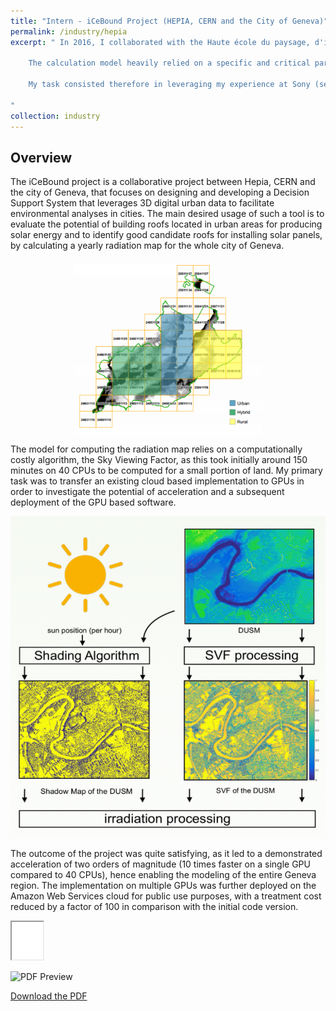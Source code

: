 ```yaml
---
title: "Intern - iCeBound Project (HEPIA, CERN and the City of Geneva)"
permalink: /industry/hepia
excerpt: " In 2016, I collaborated with the Haute école du paysage, d'ingénierie et d'architecture (HEPIA), the CERN and the city of Geneva on the iCeBound project. The project aimed at calculating the solar radiation map of the city of Geneva, such that this provides a prior quantitative information on the amount of produceable solar energy induced by specific solar pannel installations.  

	The calculation model heavily relied on a specific and critical parameter, denoted as as Sky Viewing Factor (SVF). Every location in space would have a specific SVF value between 0 and 1, describing the amount of clear sky view for that location, depending on the surrounding buildings. The SVF calculation for a small piece of land suffered extremely high computational costs on its initial CPU implementation. 

	My task consisted therefore in leveraging my experience at Sony (see below), and port the calculations on GPUs with minor algorithmic modifications. The designed solution provided a spectacular speed up. For this project, I was jointly supervised by Prof. Jan S. Hesthaven from EPFL and Prof. Nabil Abdennadher from HEPIA. I collaborated extensively with Dr. John White from CERN, and Dr. Gilles Fourestey from the Scientific IT and Application Support (SCITAS) of EPFL. 

"
collection: industry
---
```


## Overview

The iCeBound project is a collaborative project between Hepia, CERN and the city of Geneva, that focuses on designing and developing a Decision Support System that leverages 3D digital urban data to facilitate environmental analyses in cities. The main desired usage of such a tool is to evaluate the potential of building roofs located in urban areas for producing solar energy and to identify good candidate roofs for installing solar panels, by calculating a yearly radiation map for the whole city of Geneva.


<img src="../images/Geneva_in_tiles.png" alt="Digital Urban Surface Model (DUSM) of Geneva repartitioned in tiles" width="300" height="auto" style="display:block; margin-left:auto; margin-right:auto;">

The model for computing the radiation map relies on a computationally costly algorithm, the Sky Viewing Factor, as this took initially around 150 minutes on 40 CPUs to be computed for a small portion of land. My primary task was to transfer an existing cloud based implementation to GPUs in order to investigate the potential of acceleration and a subsequent deployment of the GPU based software.

![Block diagram for calculating the radiation map](../images/block_diagram_radiation_process.png)


The outcome of the project was quite satisfying, as it led to a demonstrated 
acceleration of two orders of magnitude (10 times faster on a single GPU compared to 40 CPUs), hence enabling the modeling of the entire Geneva region. The implementation on multiple GPUs was further deployed on the Amazon Web Services cloud for public use purposes, with a treatment cost reduced by a factor of 100 in comparison with the initial code version.

<iframe src="../slides/master_thesis_hepia.pdf" width="10%" height="60px"></iframe>

![PDF Preview](path/to/first-page-image.jpg)

[Download the PDF](path/to/your/file.pdf)


